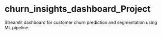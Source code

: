 # churn_insights_dashboard_Project
Streamlit dashboard for customer churn prediction and segmentation using ML pipeline.
